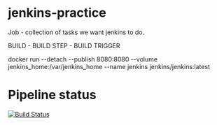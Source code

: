# jenkins-practice

Job - collection of tasks we want jenkins to do.

BUILD - BUILD STEP - BUILD TRIGGER

docker run --detach --publish 8080:8080 --volume jenkins_home:/var/jenkins_home --name jenkins jenkins/jenkins:latest

# Pipeline status
[![Build Status](http://20.151.79.247:8080/buildStatus/icon?job=challenge3)](http://20.151.79.247:8080/job/challenge3/)
